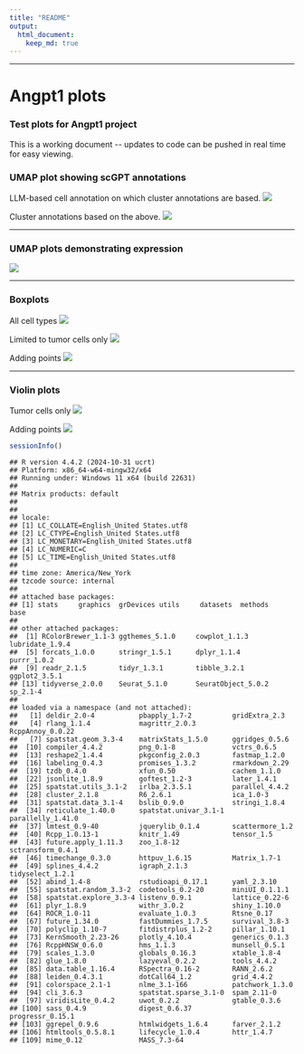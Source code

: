 ```yaml
---
title: "README"
output: 
  html_document:
    keep_md: true
---
```


***
# Angpt1 plots
### Test plots for Angpt1 project
This is a working document -- updates to code can be pushed in real time for easy viewing.








### UMAP plot showing scGPT annotations
LLM-based cell annotation on which cluster annotations are based.
![](README_files/figure-html/umap_scgpt-1.png)<!-- -->

Cluster annotations based on the above.
![](README_files/figure-html/umap_labeled-1.png)<!-- -->

***
### UMAP plots demonstrating expression
![](README_files/figure-html/umap_plots-1.png)<!-- -->


***
### Boxplots
All cell types
![](README_files/figure-html/boxplot-1.png)<!-- -->

Limited to tumor cells only
![](README_files/figure-html/boxplot_limited-1.png)<!-- -->

Adding points
![](README_files/figure-html/boxplot_limited_dots-1.png)<!-- -->

***
### Violin plots
Tumor cells only
![](README_files/figure-html/violin-1.png)<!-- -->

Adding points
![](README_files/figure-html/violin_points-1.png)<!-- -->


``` r
sessionInfo()
```

```
## R version 4.4.2 (2024-10-31 ucrt)
## Platform: x86_64-w64-mingw32/x64
## Running under: Windows 11 x64 (build 22631)
## 
## Matrix products: default
## 
## 
## locale:
## [1] LC_COLLATE=English_United States.utf8 
## [2] LC_CTYPE=English_United States.utf8   
## [3] LC_MONETARY=English_United States.utf8
## [4] LC_NUMERIC=C                          
## [5] LC_TIME=English_United States.utf8    
## 
## time zone: America/New_York
## tzcode source: internal
## 
## attached base packages:
## [1] stats     graphics  grDevices utils     datasets  methods   base     
## 
## other attached packages:
##  [1] RColorBrewer_1.1-3 ggthemes_5.1.0     cowplot_1.1.3      lubridate_1.9.4   
##  [5] forcats_1.0.0      stringr_1.5.1      dplyr_1.1.4        purrr_1.0.2       
##  [9] readr_2.1.5        tidyr_1.3.1        tibble_3.2.1       ggplot2_3.5.1     
## [13] tidyverse_2.0.0    Seurat_5.1.0       SeuratObject_5.0.2 sp_2.1-4          
## 
## loaded via a namespace (and not attached):
##   [1] deldir_2.0-4           pbapply_1.7-2          gridExtra_2.3         
##   [4] rlang_1.1.4            magrittr_2.0.3         RcppAnnoy_0.0.22      
##   [7] spatstat.geom_3.3-4    matrixStats_1.5.0      ggridges_0.5.6        
##  [10] compiler_4.4.2         png_0.1-8              vctrs_0.6.5           
##  [13] reshape2_1.4.4         pkgconfig_2.0.3        fastmap_1.2.0         
##  [16] labeling_0.4.3         promises_1.3.2         rmarkdown_2.29        
##  [19] tzdb_0.4.0             xfun_0.50              cachem_1.1.0          
##  [22] jsonlite_1.8.9         goftest_1.2-3          later_1.4.1           
##  [25] spatstat.utils_3.1-2   irlba_2.3.5.1          parallel_4.4.2        
##  [28] cluster_2.1.8          R6_2.6.1               ica_1.0-3             
##  [31] spatstat.data_3.1-4    bslib_0.9.0            stringi_1.8.4         
##  [34] reticulate_1.40.0      spatstat.univar_3.1-1  parallelly_1.41.0     
##  [37] lmtest_0.9-40          jquerylib_0.1.4        scattermore_1.2       
##  [40] Rcpp_1.0.13-1          knitr_1.49             tensor_1.5            
##  [43] future.apply_1.11.3    zoo_1.8-12             sctransform_0.4.1     
##  [46] timechange_0.3.0       httpuv_1.6.15          Matrix_1.7-1          
##  [49] splines_4.4.2          igraph_2.1.3           tidyselect_1.2.1      
##  [52] abind_1.4-8            rstudioapi_0.17.1      yaml_2.3.10           
##  [55] spatstat.random_3.3-2  codetools_0.2-20       miniUI_0.1.1.1        
##  [58] spatstat.explore_3.3-4 listenv_0.9.1          lattice_0.22-6        
##  [61] plyr_1.8.9             withr_3.0.2            shiny_1.10.0          
##  [64] ROCR_1.0-11            evaluate_1.0.3         Rtsne_0.17            
##  [67] future_1.34.0          fastDummies_1.7.5      survival_3.8-3        
##  [70] polyclip_1.10-7        fitdistrplus_1.2-2     pillar_1.10.1         
##  [73] KernSmooth_2.23-26     plotly_4.10.4          generics_0.1.3        
##  [76] RcppHNSW_0.6.0         hms_1.1.3              munsell_0.5.1         
##  [79] scales_1.3.0           globals_0.16.3         xtable_1.8-4          
##  [82] glue_1.8.0             lazyeval_0.2.2         tools_4.4.2           
##  [85] data.table_1.16.4      RSpectra_0.16-2        RANN_2.6.2            
##  [88] leiden_0.4.3.1         dotCall64_1.2          grid_4.4.2            
##  [91] colorspace_2.1-1       nlme_3.1-166           patchwork_1.3.0       
##  [94] cli_3.6.3              spatstat.sparse_3.1-0  spam_2.11-0           
##  [97] viridisLite_0.4.2      uwot_0.2.2             gtable_0.3.6          
## [100] sass_0.4.9             digest_0.6.37          progressr_0.15.1      
## [103] ggrepel_0.9.6          htmlwidgets_1.6.4      farver_2.1.2          
## [106] htmltools_0.5.8.1      lifecycle_1.0.4        httr_1.4.7            
## [109] mime_0.12              MASS_7.3-64
```
